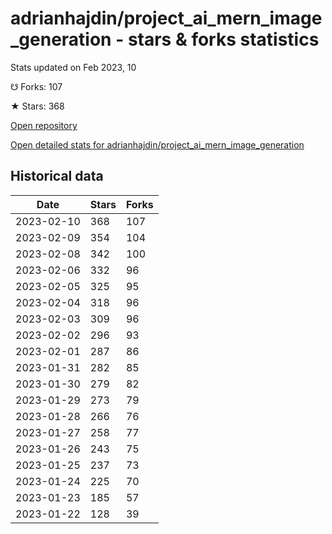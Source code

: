 # adrianhajdin/project_ai_mern_image_generation - stars & forks statistics

Stats updated on Feb 2023, 10

☋ Forks: 107

★ Stars: 368

[Open repository](https://github.com/adrianhajdin/project_ai_mern_image_generation)

[Open detailed stats for adrianhajdin/project_ai_mern_image_generation](https://reviewgithub.com/rep/adrianhajdin/project_ai_mern_image_generation)

## Historical data
| Date | Stars | Forks |
|------|-------|-------|
| 2023-02-10 | 368 | 107 | 
| 2023-02-09 | 354 | 104 | 
| 2023-02-08 | 342 | 100 | 
| 2023-02-06 | 332 | 96 | 
| 2023-02-05 | 325 | 95 | 
| 2023-02-04 | 318 | 96 | 
| 2023-02-03 | 309 | 96 | 
| 2023-02-02 | 296 | 93 | 
| 2023-02-01 | 287 | 86 | 
| 2023-01-31 | 282 | 85 | 
| 2023-01-30 | 279 | 82 | 
| 2023-01-29 | 273 | 79 | 
| 2023-01-28 | 266 | 76 | 
| 2023-01-27 | 258 | 77 | 
| 2023-01-26 | 243 | 75 | 
| 2023-01-25 | 237 | 73 | 
| 2023-01-24 | 225 | 70 | 
| 2023-01-23 | 185 | 57 | 
| 2023-01-22 | 128 | 39 | 

